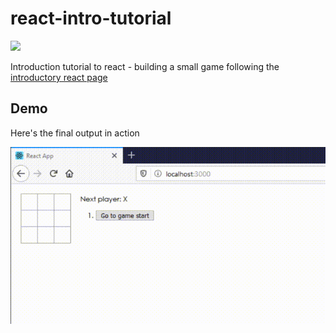 # react-intro-tutorial
<p><img src="https://reactjs.org/logo-og.png" width=400></p>

Introduction tutorial to react - building a small game following the [introductory react page](https://reactjs.org/tutorial/tutorial.html)

## Demo
Here's the final output in action
<p><img src="react_tutorial.gif"></p>
